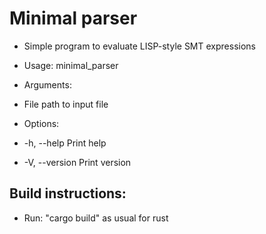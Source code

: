 # Minimal parser 

- Simple program to evaluate LISP-style SMT expressions

- Usage: minimal_parser <FILE>

- Arguments:
-   <FILE>  File path to input file

- Options:
-  -h, --help     Print help
-  -V, --version  Print version

## Build instructions:
-   Run: "cargo build" as usual for rust
